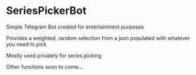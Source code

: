 # SeriesPickerBot
Simple Telegram Bot created for entertainment purposes

Provides a weighted, random selection from a json populated with whatever you need to pick

Mostly used privately for series picking

Other functions soon to come...
